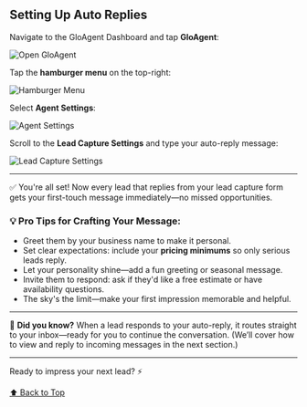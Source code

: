 ## Setting Up Auto Replies

Navigate to the GloAgent Dashboard and tap **GloAgent**:

![Open GloAgent](../../assets/images/gloagent/gloAgentMenu.png)

Tap the **hamburger menu** on the top-right:

![Hamburger Menu](../../assets/images/gloagent/gloAgentHamburger.png)

Select **Agent Settings**:

![Agent Settings](../../assets/images/gloagent/gloAgentSettingsLocation.png)

Scroll to the **Lead Capture Settings** and type your auto-reply message:

![Lead Capture Settings](../../assets/images/gloagent/gloAgentAutoReply.png)

---

✅ You're all set! Now every lead that replies from your lead capture form gets your first-touch message immediately—no missed opportunities.

### 💡 Pro Tips for Crafting Your Message:

- Greet them by your business name to make it personal.
- Set clear expectations: include your **pricing minimums** so only serious leads reply.
- Let your personality shine—add a fun greeting or seasonal message.
- Invite them to respond: ask if they'd like a free estimate or have availability questions.
- The sky's the limit—make your first impression memorable and helpful.

---

🔔 **Did you know?** When a lead responds to your auto-reply, it routes straight to your inbox—ready for you to continue the conversation. (We’ll cover how to view and reply to incoming messages in the next section.)

---

Ready to impress your next lead? ⚡

[⬆️ Back to Top](#setting-up-auto-replies)
